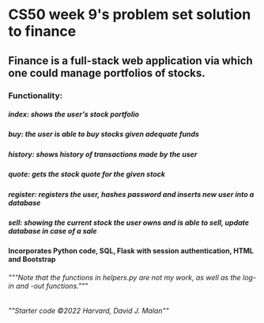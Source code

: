 # CS50 week 9's problem set solution to finance 

## Finance is a full-stack web application via which one could manage portfolios of stocks.


### Functionality:
  
  ##### index: shows the user's stock portfolio
  
  ##### buy: the user is able to buy stocks given adequate funds
  
  ##### history: shows history of transactions made by the user
  
  ##### quote: gets the stock quote for the given stock
  
  ##### register: registers the user, hashes password and inserts new user into a database
  
  ##### sell: showing the current stock the user owns and is able to sell, update database in case of a sale
  
  
  
#### Incorporates Python code, SQL, Flask with session authentication, HTML and Bootstrap 
  

###### """Note that the functions in helpers.py are not my work, as well as the log-in and -out functions."""
###### ""Starter code ©2022 Harvard, David J. Malan""
